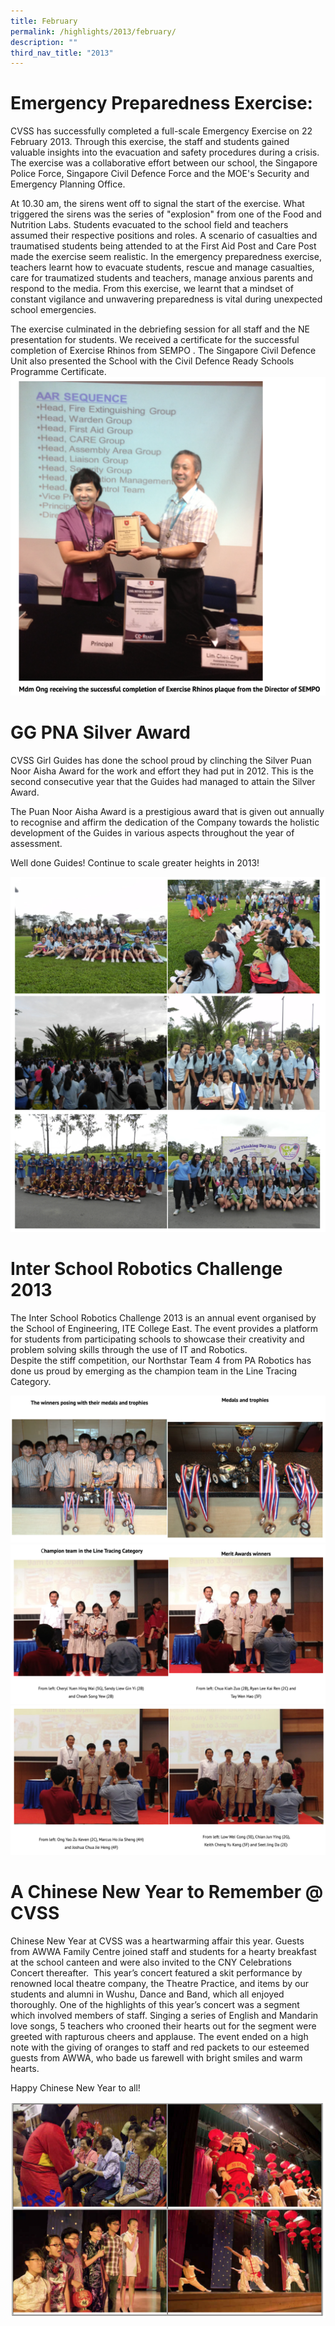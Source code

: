 ```yaml
---
title: February
permalink: /highlights/2013/february/
description: ""
third_nav_title: "2013"
---
```

# Emergency Preparedness Exercise:
CVSS has successfully completed a full-scale Emergency Exercise on 22 February 2013. Through this exercise, the staff and students gained valuable insights into the evacuation and safety procedures during a crisis. The exercise was a collaborative effort between our school, the Singapore Police Force, Singapore Civil Defence Force and the MOE's Security and Emergency Planning Office.

At 10.30 am, the sirens went off to signal the start of the exercise. What triggered the sirens was the series of "explosion" from one of the Food and Nutrition Labs. Students evacuated to the school field and teachers assumed their respective positions and roles. A scenario of casualties and traumatised students being attended to at the First Aid Post and Care Post made the exercise seem realistic. In the emergency preparedness exercise, teachers learnt how to evacuate students, rescue and manage casualties, care for traumatized students and teachers, manage anxious parents and respond to the media. From this exercise, we learnt that a mindset of constant vigilance and unwavering preparedness is vital during unexpected school emergencies.

The exercise culminated in the debriefing session for all staff and the NE presentation for students. We received a certificate for the successful completion of Exercise Rhinos from SEMPO . The Singapore Civil Defence Unit also presented the School with the Civil Defence Ready Schools Programme Certificate.
![](/images/epe01.png)

# GG PNA Silver Award
CVSS Girl Guides has done the school proud by clinching the Silver Puan Noor Aisha Award for the work and effort they had put in 2012. This is the second consecutive year that the Guides had managed to attain the Silver Award.  
  
The Puan Noor Aisha Award is a prestigious award that is given out annually to recognise and affirm the dedication of the Company towards the holistic development of the Guides in various aspects throughout the year of assessment.   

Well done Guides! Continue to scale greater heights in 2013!

![](/images/gg01.png)
![](/images/gg02.png)

# Inter School Robotics Challenge 2013
The Inter School Robotics Challenge 2013 is an annual event organised by the School of Engineering, ITE College East. The event provides a platform for students from participating schools to showcase their creativity and problem solving skills through the use of IT and Robotics.  
Despite the stiff competition, our Northstar Team 4 from PA Robotics has done us proud by emerging as the champion team in the Line Tracing Category.

![](/images/robotics001.png)
![](/images/robotics002.png)
![](/images/robotics003.png)

# A Chinese New Year to Remember @ CVSS
Chinese New Year at CVSS was a heartwarming affair this year. Guests from AWWA Family Centre joined staff and students for a hearty breakfast at the school canteen and were also invited to the CNY Celebrations Concert thereafter.  This year’s concert featured a skit performance by renowned local theatre company, the Theatre Practice, and items by our students and alumni in Wushu, Dance and Band, which all enjoyed thoroughly. One of the highlights of this year’s concert was a segment which involved members of staff. Singing a series of English and Mandarin love songs, 5 teachers who crooned their hearts out for the segment were greeted with rapturous cheers and applause. The event ended on a high note with the giving of oranges to staff and red packets to our esteemed guests from AWWA, who bade us farewell with bright smiles and warm hearts.

Happy Chinese New Year to all!

![](/images/cny%2013.png)